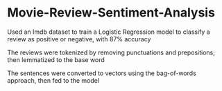 # Movie-Review-Sentiment-Analysis

Used an Imdb dataset to train a Logistic Regression model to classify a review as positive or negative, with 87% accuracy

The reviews were tokenized by removing punctuations and prepositions; then lemmatized to the base word

The sentences were converted to vectors using the bag-of-words approach, then fed to the model
